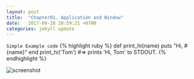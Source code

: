 ```yaml
---
layout: post
title:  "Chapter01. Application and Window"
date:   2017-09-28 10:59:21 +0700
categories: jekyll update
---
```

`Simple Example code`
{% highlight ruby %}
def print_hi(name)
  puts "Hi, #{name}"
end
print_hi('Tom')
#=> prints 'Hi, Tom' to STDOUT.
{% endhighlight %}


![screenshot](./assets/test.jpg)
